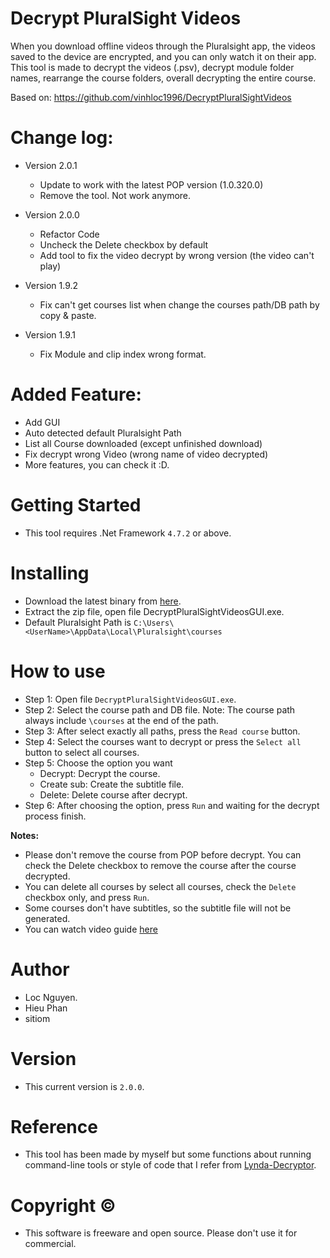 # Decrypt PluralSight Videos
When you download offline videos through the Pluralsight app, the videos saved to the device are encrypted, and you can only watch it on their app.
This tool is made to decrypt the videos (.psv), decrypt module folder names, rearrange the course folders, overall decrypting the entire course.

Based on: https://github.com/vinhloc1996/DecryptPluralSightVideos

# Change log:

* Version 2.0.1
    + Update to work with the latest POP version (1.0.320.0)
    + Remove the tool. Not work anymore.

* Version 2.0.0
    + Refactor Code
    + Uncheck the Delete checkbox by default
    + Add tool to fix the video decrypt by wrong version (the video can't play)

* Version 1.9.2
    + Fix can't get courses list when change the courses path/DB path by copy & paste.

* Version 1.9.1
    + Fix Module and clip index wrong format.

# Added Feature:
+ Add GUI
+ Auto detected default Pluralsight Path
+ List all Course downloaded (except unfinished download)
+ Fix decrypt wrong Video (wrong name of video decrypted)
+ More features, you can check it :D.

# Getting Started
* This tool requires .Net Framework `4.7.2` or above.

# Installing
* Download the latest binary from [here](https://github.com/dhorseman1710/Decrypt-PluralSight-GUI/archive/refs/heads/main.zip).
* Extract the zip file, open file DecryptPluralSightVideosGUI.exe.
* Default Pluralsight Path is `C:\Users\<UserName>\AppData\Local\Pluralsight\courses`

# How to use
* Step 1: Open file `DecryptPluralSightVideosGUI.exe`.
* Step 2: Select the course path and DB file. Note: The course path always include `\courses` at the end of the path.
* Step 3: After select exactly all paths, press the `Read course` button.
* Step 4: Select the courses want to decrypt or press the `Select all` button to select all courses.
* Step 5: Choose the option you want
  - Decrypt: Decrypt the course.
  - Create sub: Create the subtitle file.
  - Delete: Delete course after decrypt.
* Step 6: After choosing the option, press `Run` and waiting for the decrypt process finish.

**Notes:**
   + Please don't remove the course from POP before decrypt. You can check the Delete checkbox to remove the course after the course decrypted.
   + You can delete all courses by select all courses, check the `Delete` checkbox only, and press `Run`.
   + Some courses don't have subtitles, so the subtitle file will not be generated.
   + You can watch video guide [here](https://youtu.be/mPytcMQY9Ck)

# Author
- Loc Nguyen.
- Hieu Phan
- sitiom

# Version
- This current version is `2.0.0`.

# Reference
- This tool has been made by myself but some functions about running command-line tools or style of code that I refer from [Lynda-Decryptor](https://github.com/h4ck-rOOt/Lynda-Decryptor).

# Copyright ©
- This software is freeware and open source. Please don't use it for commercial.

